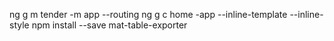 ng g m tender -m app --routing
ng g c home -app --inline-template --inline-style
npm install --save mat-table-exporter

